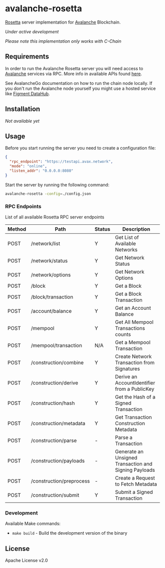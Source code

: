 # avalanche-rosetta

[Rosetta][1] server implementation for [Avalanche][2] Blockchain.

*Under active development*

*Please note this implementation only works with C-Chain*

## Requirements

In order to run the Avalanche Rosetta server you will need access to [Avalanche][3]
services via RPC. More info in available APIs found [here][4].

See AvalancheGo documentation on how to run the chain node locally. If you don't run
the Avalanche node yourself you might use a hosted service like [Figment DataHub][5].

## Installation

*Not available yet*

## Usage

Before you start running the server you need to create a configuration file:

```json
{
  "rpc_endpoint": "https://testapi.avax.network",
  "mode": "online",
  "listen_addr": "0.0.0.0:8080"
}

```

Start the server by running the following command:

```bash
avalanche-rosetta -config=./config.json
```

### RPC Endpoints

List of all available Rosetta RPC server endpoints

| Method | Path                     | Status | Description
|--------|--------------------------|--------|------------------------------------
| POST   | /network/list            | Y      | Get List of Available Networks
| POST   | /network/status          | Y      | Get Network Status
| POST   | /network/options         | Y      | Get Network Options
| POST   | /block                   | Y      | Get a Block
| POST   | /block/transaction       | Y      | Get a Block Transaction
| POST   | /account/balance         | Y      | Get an Account Balance
| POST   | /mempool                 | Y      | Get All Mempool Transactions counts
| POST   | /mempool/transaction     | N/A    | Get a Mempool Transaction
| POST   | /construction/combine    | Y      | Create Network Transaction from Signatures
| POST   | /construction/derive     | Y      | Derive an AccountIdentifier from a PublicKey
| POST   | /construction/hash       | Y      | Get the Hash of a Signed Transaction
| POST   | /construction/metadata   | Y      | Get Transaction Construction Metadata
| POST   | /construction/parse      | -      | Parse a Transaction
| POST   | /construction/payloads   | -      | Generate an Unsigned Transaction and Signing Payloads
| POST   | /construction/preprocess | -      | Create a Request to Fetch Metadata
| POST   | /construction/submit     | Y      | Submit a Signed Transaction

### Development

Available Make commands:

- `make build` - Build the development version of the binary

## License

Apache License v2.0

[1]: https://www.rosetta-api.org/
[2]: https://www.avalabs.org/
[3]: https://github.com/ava-labs/avalanchego
[4]: https://docs.avax.network/v1.0/en/api/intro-apis/
[5]: https://figment.io/datahub/
